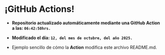 # ¡GitHub Actions!
* **Repositorio actualizado automáticamente mediante una GitHub Action a las: `06:42:50hrs.`**
* **Modificado el día: `12, del mes de octubre, del año 2025.`**

* Ejemplo sencillo de cómo la **Action** modifica este archivo README.md.
